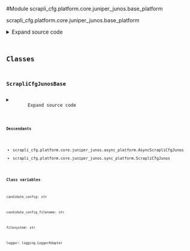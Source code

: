 <link rel="preload stylesheet" as="style" href="https://cdnjs.cloudflare.com/ajax/libs/10up-sanitize.css/11.0.1/sanitize.min.css" integrity="sha256-PK9q560IAAa6WVRRh76LtCaI8pjTJ2z11v0miyNNjrs=" crossorigin>
<link rel="preload stylesheet" as="style" href="https://cdnjs.cloudflare.com/ajax/libs/10up-sanitize.css/11.0.1/typography.min.css" integrity="sha256-7l/o7C8jubJiy74VsKTidCy1yBkRtiUGbVkYBylBqUg=" crossorigin>
<link rel="stylesheet preload" as="style" href="https://cdnjs.cloudflare.com/ajax/libs/highlight.js/10.1.1/styles/github.min.css" crossorigin>
<script defer src="https://cdnjs.cloudflare.com/ajax/libs/highlight.js/10.1.1/highlight.min.js" integrity="sha256-Uv3H6lx7dJmRfRvH8TH6kJD1TSK1aFcwgx+mdg3epi8=" crossorigin></script>
<script>window.addEventListener('DOMContentLoaded', () => hljs.initHighlighting())</script>















#Module scrapli_cfg.platform.core.juniper_junos.base_platform

scrapli_cfg.platform.core.juniper_junos.base_platform

<details class="source">
    <summary>
        <span>Expand source code</span>
    </summary>
    <pre>
        <code class="python">
"""scrapli_cfg.platform.core.juniper_junos.base_platform"""
import re
from datetime import datetime
from logging import LoggerAdapter
from typing import Tuple

from scrapli.driver.network.base_driver import PrivilegeLevel
from scrapli_cfg.platform.core.juniper_junos.patterns import (
    EDIT_PATTERN,
    OUTPUT_HEADER_PATTERN,
    VERSION_PATTERN,
)

CONFIG_SOURCES = [
    "running",
]

JUNOS_ADDTL_PRIVS = {
    "shell": (
        PrivilegeLevel(
            pattern=r"^(?!root)%\s?$",
            name="shell",
            previous_priv="exec",
            deescalate="exit",
            escalate="start shell",
            escalate_auth=False,
            escalate_prompt="",
        )
    ),
    # feel like ive had issues w/ root shell in the past... if this all goes well then it can be
    # added back to scrapli core
    "root_shell": (
        PrivilegeLevel(
            pattern=r"^root@%\s?$",
            name="root_shell",
            previous_priv="exec",
            deescalate="exit",
            escalate="start shell user root",
            escalate_auth=True,
            escalate_prompt=r"^[pP]assword:\s?$",
        )
    ),
}


class ScrapliCfgJunosBase:
    logger: LoggerAdapter
    candidate_config: str
    candidate_config_filename: str
    _in_configuration_session: bool
    _replace: bool
    _set: bool
    filesystem: str

    @staticmethod
    def _parse_version(device_output: str) -> str:
        """
        Parse version string out of device output

        Args:
            device_output: output from show version command

        Returns:
            str: device version string

        Raises:
            N/A

        """
        version_string_search = re.search(pattern=VERSION_PATTERN, string=device_output)

        if not version_string_search:
            return ""

        version_string = version_string_search.group(0) or ""
        return version_string

    def _reset_config_session(self) -> None:
        """
        Reset config session info

        Resets the candidate config and config session name attributes -- when these are "empty" we
        know there is no current config session

        Args:
            N/A

        Returns:
            None

        Raises:
            N/A

        """
        self.logger.debug("resetting candidate config and candidate config file name")
        self.candidate_config = ""
        self.candidate_config_filename = ""
        self._in_configuration_session = False
        self._set = False

    def _prepare_config_payloads(self, config: str) -> str:
        """
        Prepare a configuration so it can be nicely sent to the device via scrapli

        Args:
            config: configuration to prep

        Returns:
            str: string of config lines to write to candidate config file

        Raises:
            N/A

        """
        final_config_list = []
        for config_line in config.splitlines():
            final_config_list.append(
                f"echo >> {self.filesystem}{self.candidate_config_filename} '{config_line}'"
            )

        final_config = "\n".join(final_config_list)

        return final_config

    def _prepare_load_config(self, config: str, replace: bool) -> str:
        """
        Handle pre "load_config" operations for parity between sync and async

        Args:
            config: candidate config to load
            replace: True/False replace the configuration; passed here so it can be set at the class
                level as we need to stay in config mode and we need to know if we are doing a merge
                or a replace when we go to diff things

        Returns:
            str: string of config to write to candidate config file

        Raises:
            N/A

        """
        self.candidate_config = config

        if not self.candidate_config_filename:
            self.candidate_config_filename = f"scrapli_cfg_{round(datetime.now().timestamp())}"
            self.logger.debug(
                f"candidate config file name will be '{self.candidate_config_filename}'"
            )

        config = self._prepare_config_payloads(config=config)
        self._replace = replace

        return config

    def _normalize_source_candidate_configs(self, source_config: str) -> Tuple[str, str]:
        """
        Normalize candidate config and source config so that we can easily diff them

        Args:
            source_config: current config of the source config store

        Returns:
            ScrapliCfgDiff: scrapli cfg diff object

        Raises:
            N/A

        """
        self.logger.debug("normalizing source and candidate configs for diff object")

        source_config = re.sub(pattern=OUTPUT_HEADER_PATTERN, string=source_config, repl="")
        source_config = re.sub(pattern=EDIT_PATTERN, string=source_config, repl="")
        source_config = "\n".join(line for line in source_config.splitlines() if line)
        candidate_config = re.sub(
            pattern=OUTPUT_HEADER_PATTERN, string=self.candidate_config, repl=""
        )
        candidate_config = "\n".join(line for line in candidate_config.splitlines() if line)

        return source_config, candidate_config
        </code>
    </pre>
</details>




## Classes

### ScrapliCfgJunosBase



<details class="source">
    <summary>
        <span>Expand source code</span>
    </summary>
    <pre>
        <code class="python">
class ScrapliCfgJunosBase:
    logger: LoggerAdapter
    candidate_config: str
    candidate_config_filename: str
    _in_configuration_session: bool
    _replace: bool
    _set: bool
    filesystem: str

    @staticmethod
    def _parse_version(device_output: str) -> str:
        """
        Parse version string out of device output

        Args:
            device_output: output from show version command

        Returns:
            str: device version string

        Raises:
            N/A

        """
        version_string_search = re.search(pattern=VERSION_PATTERN, string=device_output)

        if not version_string_search:
            return ""

        version_string = version_string_search.group(0) or ""
        return version_string

    def _reset_config_session(self) -> None:
        """
        Reset config session info

        Resets the candidate config and config session name attributes -- when these are "empty" we
        know there is no current config session

        Args:
            N/A

        Returns:
            None

        Raises:
            N/A

        """
        self.logger.debug("resetting candidate config and candidate config file name")
        self.candidate_config = ""
        self.candidate_config_filename = ""
        self._in_configuration_session = False
        self._set = False

    def _prepare_config_payloads(self, config: str) -> str:
        """
        Prepare a configuration so it can be nicely sent to the device via scrapli

        Args:
            config: configuration to prep

        Returns:
            str: string of config lines to write to candidate config file

        Raises:
            N/A

        """
        final_config_list = []
        for config_line in config.splitlines():
            final_config_list.append(
                f"echo >> {self.filesystem}{self.candidate_config_filename} '{config_line}'"
            )

        final_config = "\n".join(final_config_list)

        return final_config

    def _prepare_load_config(self, config: str, replace: bool) -> str:
        """
        Handle pre "load_config" operations for parity between sync and async

        Args:
            config: candidate config to load
            replace: True/False replace the configuration; passed here so it can be set at the class
                level as we need to stay in config mode and we need to know if we are doing a merge
                or a replace when we go to diff things

        Returns:
            str: string of config to write to candidate config file

        Raises:
            N/A

        """
        self.candidate_config = config

        if not self.candidate_config_filename:
            self.candidate_config_filename = f"scrapli_cfg_{round(datetime.now().timestamp())}"
            self.logger.debug(
                f"candidate config file name will be '{self.candidate_config_filename}'"
            )

        config = self._prepare_config_payloads(config=config)
        self._replace = replace

        return config

    def _normalize_source_candidate_configs(self, source_config: str) -> Tuple[str, str]:
        """
        Normalize candidate config and source config so that we can easily diff them

        Args:
            source_config: current config of the source config store

        Returns:
            ScrapliCfgDiff: scrapli cfg diff object

        Raises:
            N/A

        """
        self.logger.debug("normalizing source and candidate configs for diff object")

        source_config = re.sub(pattern=OUTPUT_HEADER_PATTERN, string=source_config, repl="")
        source_config = re.sub(pattern=EDIT_PATTERN, string=source_config, repl="")
        source_config = "\n".join(line for line in source_config.splitlines() if line)
        candidate_config = re.sub(
            pattern=OUTPUT_HEADER_PATTERN, string=self.candidate_config, repl=""
        )
        candidate_config = "\n".join(line for line in candidate_config.splitlines() if line)

        return source_config, candidate_config
        </code>
    </pre>
</details>


#### Descendants
- scrapli_cfg.platform.core.juniper_junos.async_platform.AsyncScrapliCfgJunos
- scrapli_cfg.platform.core.juniper_junos.sync_platform.ScrapliCfgJunos
#### Class variables

    
`candidate_config: str`




    
`candidate_config_filename: str`




    
`filesystem: str`




    
`logger: logging.LoggerAdapter`